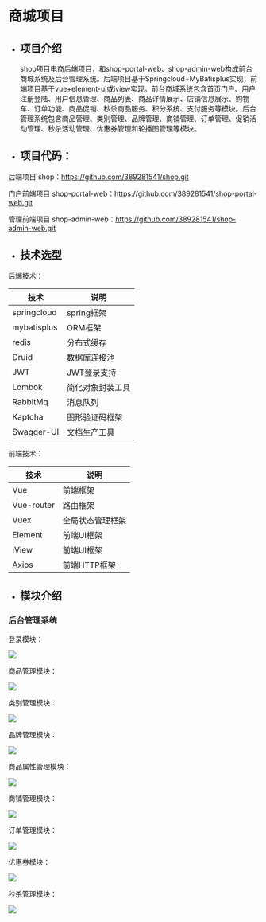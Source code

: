 # **商城项目**

- ## 项目介绍

  shop项目电商后端项目，和shop-portal-web、shop-admin-web构成前台商城系统及后台管理系统。后端项目基于Springcloud+MyBatisplus实现，前端项目基于vue+element-ui或iview实现。前台商城系统包含首页门户、用户注册登陆、用户信息管理、商品列表、商品详情展示、店铺信息展示、购物车、订单功能、商品促销、秒杀商品服务、积分系统、支付服务等模块。后台管理系统包含商品管理、类别管理、品牌管理、商铺管理、订单管理、促销活动管理、秒杀活动管理、优惠券管理和轮播图管理等模块。

  

- ## 项目代码：

后端项目  shop：https://github.com/389281541/shop.git

门户前端项目  shop-portal-web：https://github.com/389281541/shop-portal-web.git

管理前端项目 shop-admin-web：https://github.com/389281541/shop-admin-web.git



- ## 技术选型

后端技术：

| 技术        | 说明             |
| ----------- | ---------------- |
| springcloud | spring框架       |
| mybatisplus | ORM框架          |
| redis       | 分布式缓存       |
| Druid       | 数据库连接池     |
| JWT         | JWT登录支持      |
| Lombok      | 简化对象封装工具 |
| RabbitMq    | 消息队列         |
| Kaptcha     | 图形验证码框架   |
| Swagger-UI  | 文档生产工具     |

前端技术：

| 技术       | 说明             |
| ---------- | ---------------- |
| Vue        | 前端框架         |
| Vue-router | 路由框架         |
| Vuex       | 全局状态管理框架 |
| Element    | 前端UI框架       |
| iView      | 前端UI框架       |
| Axios      | 前端HTTP框架     |



- ## 模块介绍

### 后台管理系统

登录模块：

![](https://image.songshupinpin.com/a22daff982e7427c82812729a8d0e6cf)

商品管理模块：

![](https://image.songshupinpin.com/844d037620454367ae7c4e127d4a7899)

类别管理模块：

![](https://image.songshupinpin.com/43e503e8932340bf9eb7bfa83859c85a)

品牌管理模块：

![](https://image.songshupinpin.com/74354af7c63b4c2eb7ac93d3deb6c6c6)

商品属性管理模块：

![](https://image.songshupinpin.com/77ebf245be444f6aa2c9595226755652)

商铺管理模块：

![](https://image.songshupinpin.com/0d5bdcd9187d4d2fb8a3d7bd8b175c67)

订单管理模块：

![](https://image.songshupinpin.com/e35e14395e4c40cf908d3d9619576b34)

优惠券模块：

![](https://image.songshupinpin.com/4afc7e61841e4aed8c7ee33f64b5efd6)

秒杀管理模块：

![](https://image.songshupinpin.com/1de9486b050944f2933f93910917ceec)


